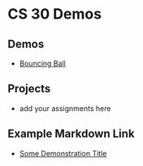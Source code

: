 # CS 30 Demos

## Demos
- [Bouncing Ball](01-ball)

## Projects
- add your assignments here

## Example Markdown Link
- [Some Demonstration Title](01-demo-folder)
